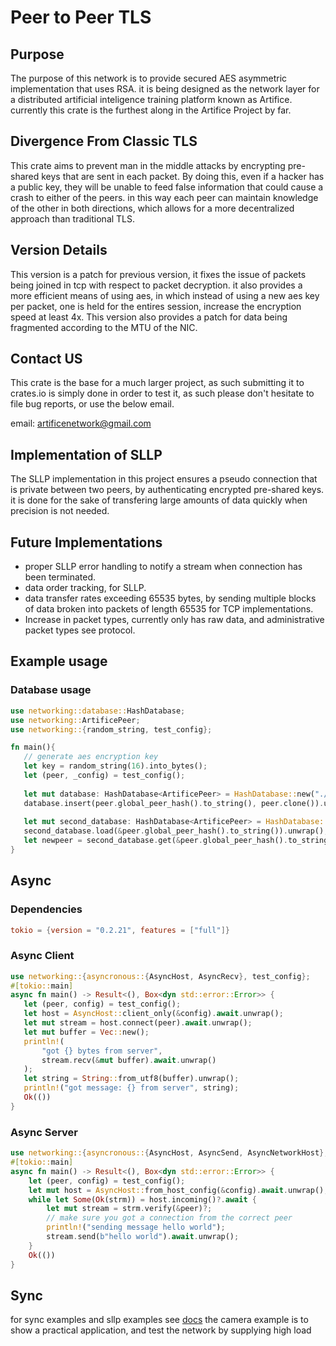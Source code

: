 # Peer to Peer TLS

## Purpose

The purpose of this network is to provide secured AES asymmetric implementation that uses RSA. it is being designed as the network layer for a distributed artificial inteligence training platform known as Artifice. currently this crate is the furthest along in the Artifice Project by far.

## Divergence From Classic TLS

This crate aims to prevent man in the middle attacks by encrypting pre-shared keys that are sent in each packet. By doing this, even if a hacker has a public key, they will be unable to feed false information that could cause a crash to either of the peers. in this way each peer can maintain knowledge of the other in both directions, which allows for a more decentralized approach than traditional TLS.

## Version Details

This version is a patch for previous version, it fixes the issue of packets being joined in tcp with respect to packet decryption. it also provides a more efficient means of using aes, in which instead of using a new aes key per packet, one is held for the entires session, increase the encryption speed at least 4x. This version also provides a patch for data being fragmented according to the MTU of the NIC.

## Contact US
This crate is the base for a much larger project, as such submitting it to crates.io is simply done in order to test it, as such please don't hesitate to file bug reports, or use the below email.

email: artificenetwork@gmail.com

## Implementation of SLLP

The SLLP implementation in this project ensures a pseudo connection that is private between two peers, by authenticating encrypted pre-shared keys. it is done for the sake of transfering large amounts of data quickly when precision is not needed.

## Future Implementations
<ul>
<li>proper SLLP error handling to notify a stream when connection has been terminated.</li>
<li>data order tracking, for SLLP.</li>
<li>data transfer rates exceeding 65535 bytes, by sending multiple blocks of data broken into packets of length 65535 for TCP implementations. </li>
<li>Increase in packet types, currently only has raw data, and administrative packet types see protocol.</li>
</ul>

## Example usage


### Database usage

```rust
use networking::database::HashDatabase;
use networking::ArtificePeer;
use networking::{random_string, test_config};

fn main(){
   // generate aes encryption key
   let key = random_string(16).into_bytes();
   let (peer, _config) = test_config();
   
   let mut database: HashDatabase<ArtificePeer> = HashDatabase::new("./test_db", key.clone()).unwrap();
   database.insert(peer.global_peer_hash().to_string(), peer.clone()).unwrap();
   
   let mut second_database: HashDatabase<ArtificePeer> = HashDatabase::new("./test_db", key).unwrap();
   second_database.load(&peer.global_peer_hash().to_string()).unwrap();
   let newpeer = second_database.get(&peer.global_peer_hash().to_string()).unwrap();
}
```
## Async

### Dependencies

```toml
tokio = {version = "0.2.21", features = ["full"]}
```

### Async Client
```rust
use networking::{asyncronous::{AsyncHost, AsyncRecv}, test_config};
#[tokio::main]
async fn main() -> Result<(), Box<dyn std::error::Error>> {
   let (peer, config) = test_config();
   let host = AsyncHost::client_only(&config).await.unwrap();
   let mut stream = host.connect(peer).await.unwrap();
   let mut buffer = Vec::new();
   println!(
       "got {} bytes from server",
       stream.recv(&mut buffer).await.unwrap()
   );
   let string = String::from_utf8(buffer).unwrap();
   println!("got message: {} from server", string);
   Ok(())
}
```
### Async Server
```rust
use networking::{asyncronous::{AsyncHost, AsyncSend, AsyncNetworkHost}, test_config};
#[tokio::main]
async fn main() -> Result<(), Box<dyn std::error::Error>> {
    let (peer, config) = test_config();
    let mut host = AsyncHost::from_host_config(&config).await.unwrap();
    while let Some(Ok(strm)) = host.incoming()?.await {
        let mut stream = strm.verify(&peer)?;
        // make sure you got a connection from the correct peer
        println!("sending message hello world");
        stream.send(b"hello world").await.unwrap();
    }
    Ok(())
}
```
## Sync

for sync examples and sllp examples see <a href="https://docs.rs/networking/0.1.7/networking">docs</a>
the camera example is to show a practical application, and test the network by supplying high load